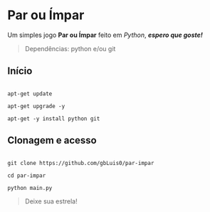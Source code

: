 # Par ou Ímpar

Um simples jogo **Par ou Ímpar** feito em *Python*, ***espero que goste!***

> Dependências: python e/ou git

## Início

```shell script

apt-get update

apt-get upgrade -y

apt-get -y install python git

```

## Clonagem e acesso

```shell script

git clone https://github.com/gbLuis0/par-impar

cd par-impar

python main.py

```

>Deixe sua estrela!
